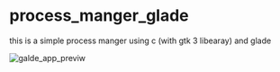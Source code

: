 # process_manger_glade

this is a simple process manger using c (with gtk 3 libearay) and glade

![galde_app_previw](https://github.com/khaledkaram510/process_manger_glade/assets/111620889/778a95c1-dd2a-4161-831c-df831177920c)
